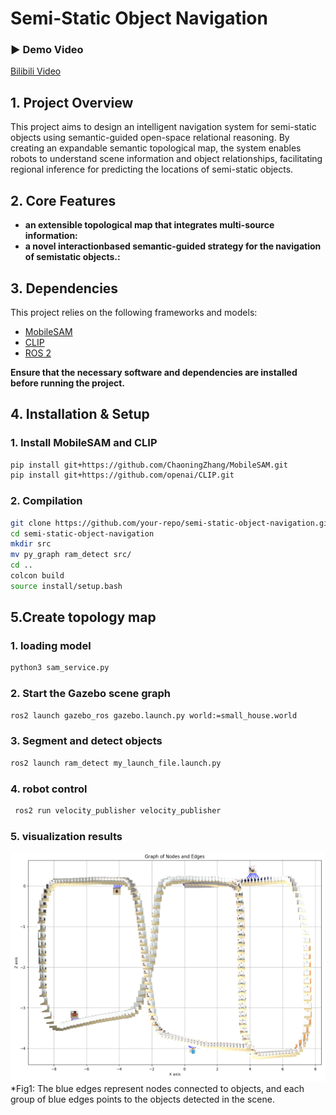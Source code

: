 # Semi-Static Object Navigation
### ▶ Demo Video
[Bilibili Video](https://www.bilibili.com/video/BV1uk91YnEiV/)


## 1. Project Overview  
This project aims to design an intelligent navigation system for semi-static objects using semantic-guided open-space relational reasoning. By creating an expandable semantic topological map, the system enables robots to understand scene information and object relationships, facilitating regional inference for predicting the locations of semi-static objects. 

## 2. Core Features  
- **an extensible topological map that integrates multi-source information:** 
- **a novel interactionbased semantic-guided strategy for the navigation of semistatic objects.:** 

## 3. Dependencies  
This project relies on the following frameworks and models:  
- [MobileSAM](https://github.com/ChaoningZhang/MobileSAM)  
- [CLIP](https://github.com/openai/CLIP)
- [ROS 2](https://docs.ros.org/en/galactic/index.html) 

**Ensure that the necessary software and dependencies are installed before running the project.**  

## 4. Installation & Setup  

### 1. Install MobileSAM and CLIP  
```bash
pip install git+https://github.com/ChaoningZhang/MobileSAM.git
pip install git+https://github.com/openai/CLIP.git
```
### 2. Compilation  
```bash
git clone https://github.com/your-repo/semi-static-object-navigation.git
cd semi-static-object-navigation
mkdir src
mv py_graph ram_detect src/
cd ..
colcon build
source install/setup.bash
```

## 5.Create topology map
### 1. loading model 
```bash
python3 sam_service.py
```
### 2. Start the Gazebo scene graph
```bash
ros2 launch gazebo_ros gazebo.launch.py world:=small_house.world
```
### 3. Segment and detect objects
```bash
ros2 launch ram_detect my_launch_file.launch.py 
```
### 4. robot control
```bash
 ros2 run velocity_publisher velocity_publisher 
```
### 5. visualization results
![Alt text](/picture/121.png)
*Fig1: The blue edges represent nodes connected to objects, and each group of blue edges points to the objects detected in the scene.
